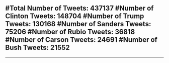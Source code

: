 #Total Number of Tweets: 437137 
#Number of Clinton Tweets: 148704
#Number of Trump Tweets: 130168
#Number of Sanders Tweets: 75206
#Number of Rubio Tweets: 36818
#Number of Carson Tweets: 24691
#Number of Bush Tweets: 21552
---
---
